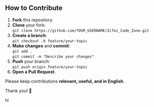 ## How to Contribute

1. **Fork** this repository.
2. **Clone** your fork:  
   `git clone https://github.com/YOUR_USERNAME/Icfai_Code_Zone.git`
3. **Create a branch**:  
   `git checkout -b feature/your-topic`
4. **Make changes** and **commit**:  
   `git add .`  
   `git commit -m "Describe your changes"`
5. **Push** your branch:  
   `git push origin feature/your-topic`
6. **Open a Pull Request**.

Please keep contributions **relevant, useful, and in English**.  

Thank you! 🚀

hi

